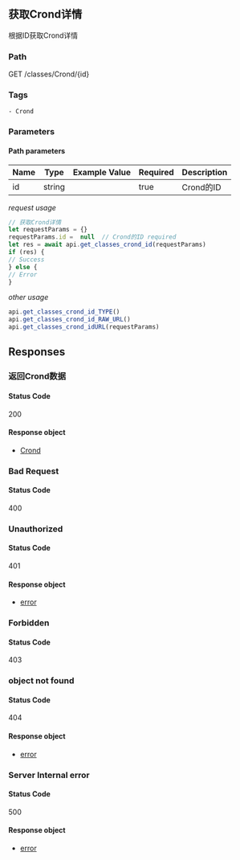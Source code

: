 ## 获取Crond详情

根据ID获取Crond详情
### Path
GET /classes/Crond/{id}

### Tags
    - Crond
### Parameters


#### Path parameters

| Name | Type | Example Value | Required | Description |
| ---- | ---- | ------------- | -------- | ----------- |
| id | string |  |  true  | Crond的ID |
*request usage*
```javascript
// 获取Crond详情
let requestParams = {}
requestParams.id =  null  // Crond的ID required
let res = await api.get_classes_crond_id(requestParams)
if (res) {
// Success
} else {
// Error
}
```
*other usage*
```javascript
api.get_classes_crond_id_TYPE()
api.get_classes_crond_id_RAW_URL()
api.get_classes_crond_idURL(requestParams)
```

## Responses
### 返回Crond数据

#### Status Code
200


#### Response object
* [Crond](../models/Crond.md)

### Bad Request

#### Status Code
400



### Unauthorized

#### Status Code
401


#### Response object
* [error](../models/error.md)

### Forbidden

#### Status Code
403



### object not found

#### Status Code
404


#### Response object
* [error](../models/error.md)

### Server Internal error

#### Status Code
500


#### Response object
* [error](../models/error.md)

